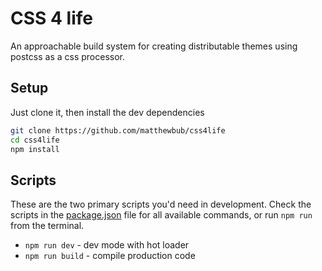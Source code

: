 # CSS 4 life

An approachable build system for creating distributable themes using postcss as a css processor. 

## Setup 

Just clone it, then install the dev dependencies

```sh
git clone https://github.com/matthewbub/css4life
cd css4life
npm install
```

## Scripts

These are the two primary scripts you'd need in development. Check the scripts in the [package.json](./package.json) file for all available commands, or run `npm run` from the terminal.

- `npm run dev` - dev mode with hot loader
- `npm run build` - compile production code
